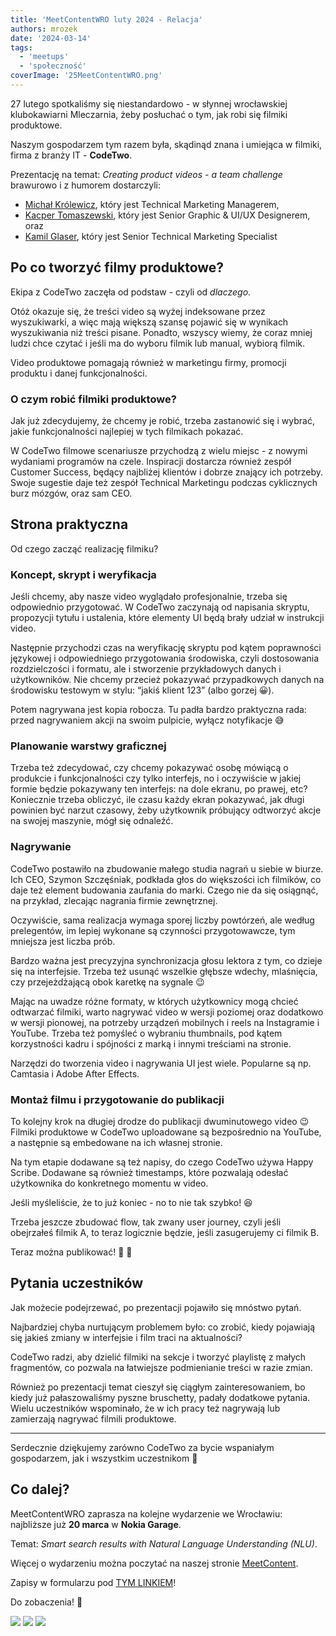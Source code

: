 ```yaml
---
title: 'MeetContentWRO luty 2024 - Relacja'
authors: mrozek
date: '2024-03-14'
tags:
  - 'meetups'
  - 'społeczność'
coverImage: '25MeetContentWRO.png'
---
```


27 lutego spotkaliśmy się niestandardowo - w słynnej wrocławskiej klubokawiarni
Mleczarnia, żeby posłuchać o tym, jak robi się filmiki produktowe.

Naszym gospodarzem tym razem była, skądinąd znana i umiejąca w filmiki, firma z
branży IT - **CodeTwo**.

<!--truncate-->

Prezentację na temat: _Creating product videos - a team challenge_ brawurowo i z
humorem dostarczyli:

- [Michał Królewicz](https://www.linkedin.com/in/mkrolewicz/), który jest
  Technical Marketing Managerem,
- [Kacper Tomaszewski](https://www.linkedin.com/in/kacpertomaszewski/), który
  jest Senior Graphic & UI/UX Designerem, oraz
- [Kamil Glaser](https://www.linkedin.com/in/kamil-glaser-92b91482/), który jest
  Senior Technical Marketing Specialist

## Po co tworzyć filmy produktowe?

Ekipa z CodeTwo zaczęła od podstaw - czyli od _dlaczego_.

Otóż okazuje się, że treści video są wyżej indeksowane przez wyszukiwarki, a
więc mają większą szansę pojawić się w wynikach wyszukiwania niż treści pisane.
Ponadto, wszyscy wiemy, że coraz mniej ludzi chce czytać i jeśli ma do wyboru
filmik lub manual, wybiorą filmik.

Video produktowe pomagają również w marketingu firmy, promocji produktu i danej
funkcjonalności.

### O czym robić filmiki produktowe?

Jak już zdecydujemy, że chcemy je robić, trzeba zastanowić się i wybrać, jakie
funkcjonalności najlepiej w tych filmikach pokazać.

W CodeTwo filmowe scenariusze przychodzą z wielu miejsc - z nowymi wydaniami
programów na czele. Inspiracji dostarcza również zespół Customer Success, będący
najbliżej klientów i dobrze znający ich potrzeby. Swoje sugestie daje też zespół
Technical Marketingu podczas cyklicznych burz mózgów, oraz sam CEO.

## Strona praktyczna

Od czego zacząć realizację filmiku?

### Koncept, skrypt i weryfikacja

Jeśli chcemy, aby nasze video wyglądało profesjonalnie, trzeba się odpowiednio
przygotować. W CodeTwo zaczynają od napisania skryptu, propozycji tytułu i
ustalenia, które elementy UI będą brały udział w instrukcji video.

Następnie przychodzi czas na weryfikację skryptu pod kątem poprawności językowej
i odpowiedniego przygotowania środowiska, czyli dostosowania rozdzielczości i
formatu, ale i stworzenie przykładowych danych i użytkowników. Nie chcemy
przecież pokazywać przypadkowych danych na środowisku testowym w stylu: “jakiś
klient 123” (albo gorzej 😀).

Potem nagrywana jest kopia robocza. Tu padła bardzo praktyczna rada: przed
nagrywaniem akcji na swoim pulpicie, wyłącz notyfikacje 😅

### Planowanie warstwy graficznej

Trzeba też zdecydować, czy chcemy pokazywać osobę mówiącą o produkcie i
funkcjonalności czy tylko interfejs, no i oczywiście w jakiej formie będzie
pokazywany ten interfejs: na dole ekranu, po prawej, etc? Koniecznie trzeba
obliczyć, ile czasu każdy ekran pokazywać, jak długi powinien być narzut
czasowy, żeby użytkownik próbujący odtworzyć akcje na swojej maszynie, mógł się
odnaleźć.

### Nagrywanie

CodeTwo postawiło na zbudowanie małego studia nagrań u siebie w biurze. Ich CEO,
Szymon Szczęśniak, podkłada głos do większości ich filmików, co daje też element
budowania zaufania do marki. Czego nie da się osiągnąć, na przykład, zlecając
nagrania firmie zewnętrznej.

Oczywiście, sama realizacja wymaga sporej liczby powtórzeń, ale według
prelegentów, im lepiej wykonane są czynności przygotowawcze, tym mniejsza jest
liczba prób.

Bardzo ważna jest precyzyjna synchronizacja głosu lektora z tym, co dzieje się
na interfejsie. Trzeba też usunąć wszelkie głębsze wdechy, mlaśnięcia, czy
przejeżdżającą obok karetkę na sygnale 😉

Mając na uwadze różne formaty, w których użytkownicy mogą chcieć odtwarzać
filmiki, warto nagrywać video w wersji poziomej oraz dodatkowo w wersji
pionowej, na potrzeby urządzeń mobilnych i reels na Instagramie i YouTube.
Trzeba też pomyśleć o wybraniu thumbnails, pod kątem korzystności kadru i
spójności z marką i innymi treściami na stronie.

Narzędzi do tworzenia video i nagrywania UI jest wiele. Popularne są np.
Camtasia i Adobe After Effects.

### Montaż filmu i przygotowanie do publikacji

To kolejny krok na długiej drodze do publikacji dwuminutowego video 😉 Filmiki
produktowe w CodeTwo uploadowane są bezpośrednio na YouTube, a następnie są
embedowane na ich własnej stronie.

Na tym etapie dodawane są też napisy, do czego CodeTwo używa Happy Scribe.
Dodawane są również timestamps, które pozwalają odesłać użytkownika do
konkretnego momentu w video.

Jeśli myśleliście, że to już koniec - no to nie tak szybko! 😆

Trzeba jeszcze zbudować flow, tak zwany user journey, czyli jeśli obejrzałeś
filmik A, to teraz logicznie będzie, jeśli zasugerujemy ci filmik B.

Teraz można publikować! 🤩 🥁

## Pytania uczestników

Jak możecie podejrzewać, po prezentacji pojawiło się mnóstwo pytań.

Najbardziej chyba nurtującym problemem było: co zrobić, kiedy pojawiają się
jakieś zmiany w interfejsie i film traci na aktualności?

CodeTwo radzi, aby dzielić filmiki na sekcje i tworzyć playlistę z małych
fragmentów, co pozwala na łatwiejsze podmienianie treści w razie zmian.

Również po prezentacji temat cieszył się ciągłym zainteresowaniem, bo kiedy już
pałaszowaliśmy pyszne bruschetty, padały dodatkowe pytania. Wielu uczestników
wspominało, że w ich pracy też nagrywają lub zamierzają nagrywać filmili
produktowe.

---

Serdecznie dziękujemy zarówno CodeTwo za bycie wspaniałym gospodarzem, jak i
wszystkim uczestnikom 🙌

## Co dalej?

MeetContentWRO zaprasza na kolejne wydarzenie we Wrocławiu: najbliższe już **20
marca** w **Nokia Garage**.

Temat: _Smart search results with Natural Language Understanding (NLU)_.

Więcej o wydarzeniu można poczytać na naszej stronie
[MeetContent](https://meetcontent.github.io/events/wroclaw/2024/26).

Zapisy w formularzu pod [TYM LINKIEM](https://forms.gle/Ehg9dcD6ruex2VRU8)!

Do zobaczenia! 👋

![](images/mle_codetwo_3.jpg) ![](images/mle_codetwo_2.jpg)
![](images/mle_codetwo_1.jpg)
